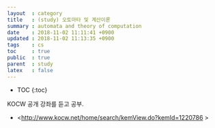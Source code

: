```yaml
---
layout  : category
title   : (study) 오토마타 및 계산이론
summary : automata and theory of computation
date    : 2018-11-02 11:11:41 +0900
updated : 2018-11-02 11:13:35 +0900
tags    : cs
toc     : true
public  : true
parent  : study
latex   : false
---
```

* TOC
{:toc}

KOCW 공개 강좌를 듣고 공부.

* <http://www.kocw.net/home/search/kemView.do?kemId=1220786 >


